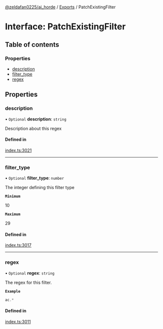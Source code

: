 [@zeldafan0225/ai_horde](../README.md) / [Exports](../modules.md) / PatchExistingFilter

# Interface: PatchExistingFilter

## Table of contents

### Properties

- [description](PatchExistingFilter.md#description)
- [filter\_type](PatchExistingFilter.md#filter_type)
- [regex](PatchExistingFilter.md#regex)

## Properties

### description

• `Optional` **description**: `string`

Description about this regex

#### Defined in

[index.ts:3021](https://github.com/ZeldaFan0225/ai_horde/blob/af05e2d/index.ts#L3021)

___

### filter\_type

• `Optional` **filter\_type**: `number`

The integer defining this filter type

**`Minimum`**

10

**`Maximum`**

29

#### Defined in

[index.ts:3017](https://github.com/ZeldaFan0225/ai_horde/blob/af05e2d/index.ts#L3017)

___

### regex

• `Optional` **regex**: `string`

The regex for this filter.

**`Example`**

```ts
ac.*
```

#### Defined in

[index.ts:3011](https://github.com/ZeldaFan0225/ai_horde/blob/af05e2d/index.ts#L3011)
